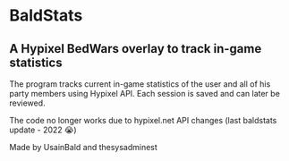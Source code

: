 # BaldStats
## A Hypixel BedWars overlay to track in-game statistics

The program tracks current in-game statistics of the user and all of his party members using Hypixel API. Each session is saved and can later be reviewed. 

The code no longer works due to hypixel.net API changes (last baldstats update - 2022 😭)

Made by UsainBald and thesysadminest
